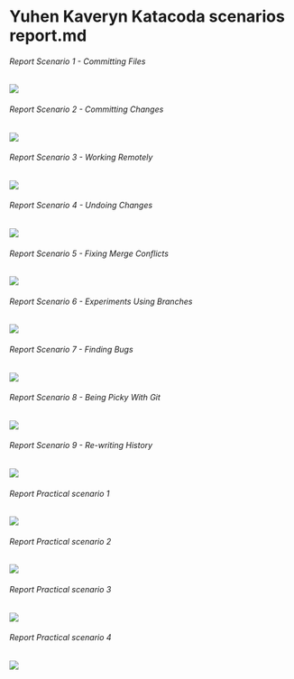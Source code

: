 # Yuhen Kaveryn Katacoda scenarios report.md


######  Report Scenario 1 - Committing Files
![](images/Scenario_1-CommittingFiles.png)

###### Report Scenario 2 - Committing Changes
![](images/Scenario_2-CommittingChanges.png)

###### Report Scenario 3 - Working Remotely
![](images/Scenario_3-WorkingRemotely.png)

###### Report Scenario 4 - Undoing Changes
![](images/Scenario_4-UndoingChanges.png)

###### Report Scenario 5 - Fixing Merge Conflicts
![](images/Scenario_5-FixingMergeConflicts.png)

###### Report Scenario 6 - Experiments Using Branches
![](images/Scenario_6-ExperimentsUsingBranches.png)

###### Report Scenario 7 - Finding Bugs
![](images/Scenario_7-FindingBugs.png)

###### Report Scenario 8 - Being Picky With Git
![](images/Scenario_8-BeingPickyWithGit.png)

###### Report Scenario 9 - Re-writing History
![](images/Scenario_9-Re-writingHistory.png)

###### Report Practical scenario 1
![](images/git-scm-lab-101.png)

###### Report Practical scenario 2
![](images/git-scm-lab-102.png)

###### Report Practical scenario 3
![](images/git-scm-lab-201.png)

###### Report Practical scenario 4
![](images/git-scm-lab-202.png)
